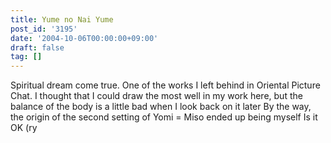 ```yaml
---
title: Yume no Nai Yume
post_id: '3195'
date: '2004-10-06T00:00:00+09:00'
draft: false
tag: []
---
```


Spiritual dream come true. One of the works I left behind in Oriental Picture Chat. I thought that I could draw the most well in my work here, but the balance of the body is a little bad when I look back on it later By the way, the origin of the second setting of Yomi = Miso ended up being myself Is it OK (ry